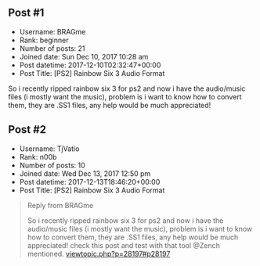 ## Post #1
- Username: BRAGme
- Rank: beginner
- Number of posts: 21
- Joined date: Sun Dec 10, 2017 10:28 am
- Post datetime: 2017-12-10T02:32:47+00:00
- Post Title: [PS2] Rainbow Six 3 Audio Format

So i recently ripped rainbow six 3 for ps2 and now i have the audio/music files (i mostly want the music), problem is i want to know how to convert them, they are .SS1 files, any help would be much appreciated!
## Post #2
- Username: TjVatio
- Rank: n00b
- Number of posts: 10
- Joined date: Wed Dec 13, 2017 12:50 pm
- Post datetime: 2017-12-13T18:46:20+00:00
- Post Title: [PS2] Rainbow Six 3 Audio Format

> Reply from BRAGme
>
> So i recently ripped rainbow six 3 for ps2 and now i have the audio/music files (i mostly want the music), problem is i want to know how to convert them, they are .SS1 files, any help would be much appreciated!
check this post and test with that tool @Zench mentioned.
[viewtopic.php?p=28197#p28197](http://forum.xentax.com/viewtopic.php?p=28197#p28197)

